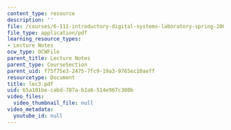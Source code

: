 ```yaml
---
content_type: resource
description: ''
file: /courses/6-111-introductory-digital-systems-laboratory-spring-2006/65a101becabd787ab2a6514e967c300b_lec3.pdf
file_type: application/pdf
learning_resource_types:
- Lecture Notes
ocw_type: OCWFile
parent_title: Lecture Notes
parent_type: CourseSection
parent_uid: f75f75e3-2475-7fc9-19a3-9765ec10aeff
resourcetype: Document
title: lec3.pdf
uid: 65a101be-cabd-787a-b2a6-514e967c300b
video_files:
  video_thumbnail_file: null
video_metadata:
  youtube_id: null
---
```

